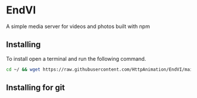 # EndVI
A simple media server for videos and photos built with npm 

## Installing
To install open a terminal and run the following command.
```bash
cd ~/ && wget https://raw.githubusercontent.com/HttpAnimation/EndVI/main/install.bash && chmod +x install.bash && bash install.bash
```

## Installing for git